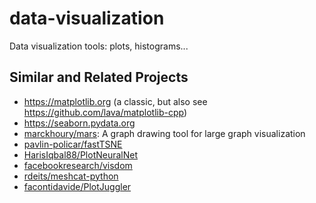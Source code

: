 # data-visualization
Data visualization tools: plots, histograms...

## Similar and Related Projects
- https://matplotlib.org (a classic, but also see https://github.com/lava/matplotlib-cpp)
- https://seaborn.pydata.org
- [marckhoury/mars](https://github.com/marckhoury/mars): A graph drawing tool for large graph visualization
- [pavlin-policar/fastTSNE](https://github.com/pavlin-policar/fastTSNE)
- [HarisIqbal88/PlotNeuralNet](https://github.com/HarisIqbal88/PlotNeuralNet)
- [facebookresearch/visdom](https://github.com/facebookresearch/visdom)
- [rdeits/meshcat-python](https://github.com/rdeits/meshcat-python)
- [facontidavide/PlotJuggler](https://github.com/facontidavide/PlotJuggler)
